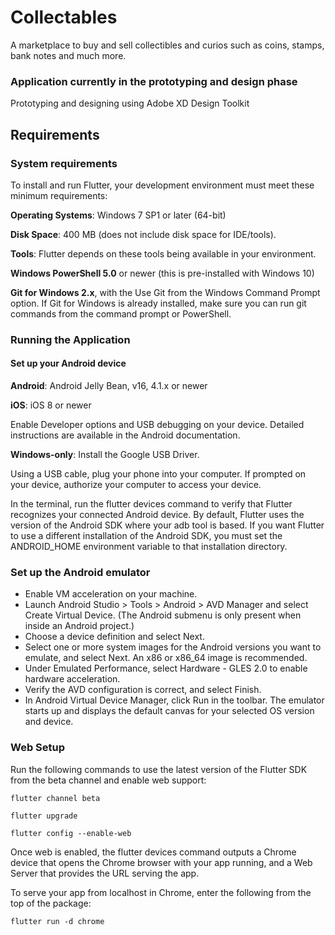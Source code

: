 # Collectables
A marketplace to buy and sell collectibles and curios such as coins, stamps, bank notes and much more.

### Application currently in the prototyping and design phase
Prototyping and designing using Adobe XD Design Toolkit

## Requirements

### System requirements

To install and run Flutter, your development environment must meet these minimum requirements:

**Operating Systems**: Windows 7 SP1 or later (64-bit)

**Disk Space**: 400 MB (does not include disk space for IDE/tools).

**Tools**: Flutter depends on these tools being available in your environment.

**Windows PowerShell 5.0** or newer (this is pre-installed with Windows 10)

**Git for Windows 2.x**, with the Use Git from the Windows Command Prompt option. If Git for Windows is already installed, make sure you can run git commands from the command prompt or PowerShell.

### Running the Application

#### Set up your Android device
**Android**: Android Jelly Bean, v16, 4.1.x or newer

**iOS**: iOS 8 or newer

Enable Developer options and USB debugging on your device. Detailed instructions are available in the Android documentation.

**Windows-only**: Install the Google USB Driver.

Using a USB cable, plug your phone into your computer. If prompted on your device, authorize your computer to access your device.

In the terminal, run the flutter devices command to verify that Flutter recognizes your connected Android device. By default, Flutter uses the version of the Android SDK where your adb tool is based. If you want Flutter to use a different installation of the Android SDK, you must set the ANDROID_HOME environment variable to that installation directory.

### Set up the Android emulator

* Enable VM acceleration on your machine.
* Launch Android Studio > Tools > Android > AVD Manager and select Create Virtual Device. (The Android submenu is only present when inside an Android project.)
* Choose a device definition and select Next.
* Select one or more system images for the Android versions you want to emulate, and select Next. An x86 or x86_64 image is recommended.
* Under Emulated Performance, select Hardware - GLES 2.0 to enable hardware acceleration.
* Verify the AVD configuration is correct, and select Finish.
* In Android Virtual Device Manager, click Run in the toolbar. The emulator starts up and displays the default canvas for your selected OS version and device.

### Web Setup
Run the following commands to use the latest version of the Flutter SDK from the beta channel and enable web support:

`flutter channel beta`

`flutter upgrade`

`flutter config --enable-web`

Once web is enabled, the flutter devices command outputs a Chrome device that opens the Chrome browser with your app running, and a Web Server that provides the URL serving the app.

To serve your app from localhost in Chrome, enter the following from the top of the package:

`flutter run -d chrome`
